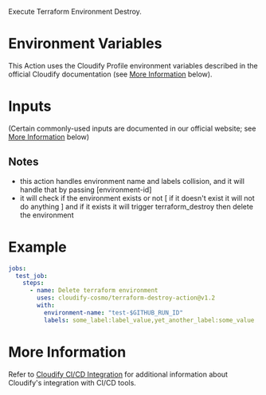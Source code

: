  Execute Terraform Environment Destroy.

# Environment Variables

This Action uses the Cloudify Profile environment variables described in the official
Cloudify documentation (see [More Information](#more-information) below).

# Inputs

(Certain commonly-used inputs are documented in our official website; see [More Information](#more-information) below)

## Notes

* this action handles environment name and labels collision, and it will handle that by passing [environment-id]
* it will check if the environment exists or not [ if it doesn't exist it will not do anything ] and if it exists it will trigger terraform_destroy then delete the environment

# Example

```yaml
jobs:
  test_job:
    steps:
      - name: Delete terraform environment
        uses: cloudify-cosmo/terraform-destroy-action@v1.2
        with:
          environment-name: "test-$GITHUB_RUN_ID"
          labels: some_label:label_value,yet_another_label:some_value
```

# More Information

Refer to [Cloudify CI/CD Integration](https://docs.cloudify.co/latest/working_with/integration/) for additional information about
Cloudify's integration with CI/CD tools.
